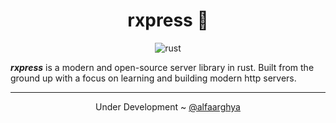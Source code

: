 <div align="center">

# rxpress 🦀

![rust](https://img.shields.io/badge/rust-%2320232a.svg?style=for-the-badge&logo=rust&logoColor=%fff)

 </div>

**_rxpress_** is a modern and open-source server library in rust. Built from the ground up with a focus on learning and building modern http servers.

---

<div align="center">

Under Development ~ [@alfaarghya](https://github.com/alfaarghya)

 </div>
